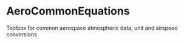 # AeroCommonEquations
 Toolbox for common aerospace atmospheric data, unit and airspeed conversions 
